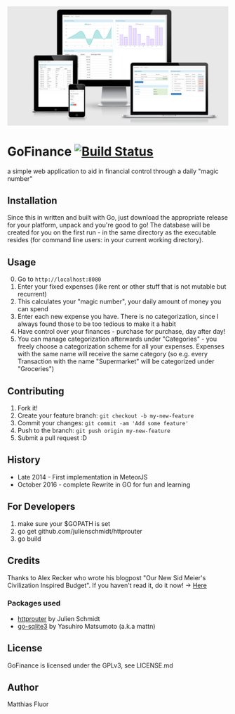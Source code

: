 ![Image](banner.png)


# GoFinance [![Build Status](https://travis-ci.org/MatFluor/gofinance.svg?branch=master)](https://travis-ci.org/MatFluor/gofinance)

a simple web application to aid in financial control through a daily "magic number"

## Installation

Since this in written and built with Go, just download the appropriate release for your platform, unpack and you're good to go! The database will be created for you on the first run - in the same directory as the executable resides (for command line users: in your current working directory).

## Usage

0. Go to `http://localhost:8080`
1. Enter your fixed expenses (like rent or other stuff that is not mutable but recurrent)
2. This calculates your "magic number", your daily amount of money you can spend
3. Enter each new expense you have. There is no categorization, since I always found those to be too tedious to make it a habit
4. Have control over your finances - purchase for purchase, day after day!
5. You can manage categorization afterwards under "Categories" - you freely choose a categorization scheme for all your expenses. Expenses with the same name will receive the same category (so e.g. every Transaction with the name "Supermarket" will be categorized under "Groceries")

## Contributing

1. Fork it!
2. Create your feature branch: `git checkout -b my-new-feature`
3. Commit your changes: `git commit -am 'Add some feature'`
4. Push to the branch: `git push origin my-new-feature`
5. Submit a pull request :D

## History

* Late 2014 - First implementation in MeteorJS
* October 2016 - complete Rewrite in GO for fun and learning

## For Developers

1. make sure your $GOPATH is set
2. go get github.com/julienschmidt/httprouter
3. go build

## Credits

Thanks to Alex Recker who wrote his blogpost "Our New Sid Meier's Civilization Inspired Budget".
If you haven't read it, do it now! -> [Here](https://alexrecker.com/our-new-sid-meiers-civilization-inspired-budget.html)

### Packages used
- [httprouter](https://github.com/julienschmidt/httprouter) by Julien Schmidt
- [go-sqlite3](https://github.com/mattn/go-sqlite3) by Yasuhiro Matsumoto (a.k.a mattn)

## License

GoFinance is licensed under the GPLv3, see LICENSE.md

## Author
Matthias Fluor
